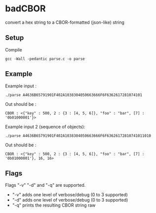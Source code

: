 # badCBOR

convert a hex string to a CBOR-formatted (json-like) string

## Setup

Compile
```
gcc -Wall -pedantic parse.c -o parse
```

## Example

Example input :
```
./parse A4636B65791901F402A1038304050663666F6F6362617281074101
```

Out should be :
```
CBOR : <{"key" : 500, 2 : {3 : [4, 5, 6]}, "foo" : "bar", [7] : '0b01000001'}>
```


Example input 2 (sequence of objects):
```
./parse A4636B65791901F402A1038304050663666F6F63626172810741011010
```

Out should be :
```
CBOR : <{"key" : 500, 2 : {3 : [4, 5, 6]}, "foo" : "bar", [7] : '0b01000001'}, 16, 16>
```

## Flags

Flags "-v" "-d" and "-q" are supported.
  + "-v" adds one level of verbose/debug (0 to 3 supported)
  + "-d" adds one level of verbose/debug (0 to 3 supported)
  + "-q" prints the resulting CBOR string raw

